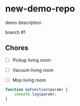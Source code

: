 # new-demo-repo
demo description 

branch #1

## Chores

- [ ] Pickup living room
- [ ] Vacuum living room
- [ ] Mop living room


```js
function myFunction(param) {
    console.log(param);
}
```